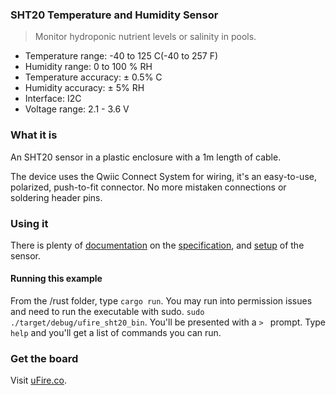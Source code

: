 ### SHT20 Temperature and Humidity Sensor

> Monitor hydroponic nutrient levels or salinity in pools.
 - Temperature range: -40 to 125 C(-40 to 257 F)
 - Humidity range: 0 to 100 % RH
 - Temperature accuracy: ± 0.5% C
 - Humidity accuracy: ± 5% RH
 - Interface: I2C
 - Voltage range: 2.1 - 3.6 V
 
### What it is

An SHT20 sensor in a plastic enclosure with a 1m length of cable.

The device uses the Qwiic Connect System for wiring, it's an easy-to-use, polarized, push-to-fit connector. No more mistaken connections or soldering header pins.

### Using it

There is plenty of [documentation](/docs/uFire_SHT20/) on the [specification](/docs/uFire_SHT20/#characteristics), and [setup](/docs/uFire_SHT20/#getting-started) of the sensor.

#### Running this example
From the /rust folder, type `cargo run`. You may run into permission issues and need to run the executable with sudo. `sudo ./target/debug/ufire_sht20_bin`. You'll be presented with a `> ` prompt. Type `help` and you'll get a list of commands you can run. 

### Get the board
Visit [uFire.co](https://ufire.co).
